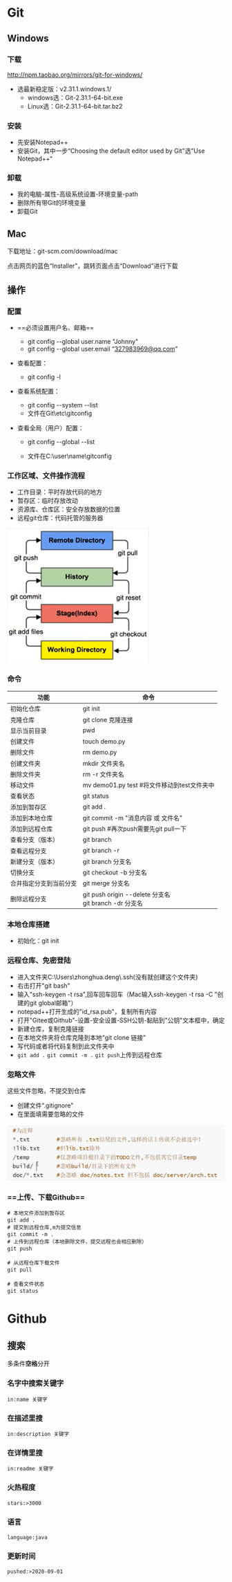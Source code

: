 # Git

## Windows

### 下载

http://npm.taobao.org/mirrors/git-for-windows/

+ 选最新稳定版：v2.31.1.windows.1/  
  + windows选：Git-2.31.1-64-bit.exe  
  + Linux选：Git-2.31.1-64-bit.tar.bz2   

### 安装

+ 先安装Notepad++
+ 安装Git，其中一步“Choosing the default editor used by Git"选”Use Notepad++“

### 卸载

+ 我的电脑-属性-高级系统设置-环境变量-path
+ 删除所有带Git的环境变量
+ 卸载Git

## Mac

下载地址：git-scm.com/download/mac

点击网页的蓝色“Installer”，跳转页面点击“Download”进行下载

## 操作

### 配置

+ ==必须设置用户名、邮箱==
  + git config --global user.name "Johnny"
  + git config --global user.email “327983969@qq.com”

+ 查看配置：
  + git config -l

+ 查看系统配置：
  + git config --system --list
  + 文件在Git\etc\gitconfig

+ 查看全局（用户）配置：
  + git config --global --list

  + 文件在C:\user\name\gitconfig

### 工作区域、文件操作流程

+ 工作目录：平时存放代码的地方
+ 暂存区：临时存放改动
+ 资源库、仓库区：安全存放数据的位置
+ 远程git仓库：代码托管的服务器

![image-20210422091118688](markdownImg/Git&Github/image-20210422091118688.png)

### 命令

| 功能                   | 命令                                                       |
| ---------------------- | ---------------------------------------------------------- |
| 初始化仓库             | git init                                                   |
| 克隆仓库               | git clone 克隆连接                                         |
| 显示当前目录           | pwd                                                        |
| 创建文件               | touch demo.py                                              |
| 删除文件               | rm demo.py                                                 |
| 创建文件夹             | mkdir 文件夹名                                             |
| 删除文件夹             | rm -r 文件夹名                                             |
| 移动文件               | mv demo01.py test  #将文件移动到test文件夹中               |
| 查看状态               | git status                                                 |
| 添加到暂存区           | git add .                                                  |
| 添加到本地仓库         | git commit -m "消息内容 或 文件名"                         |
| 添加到远程仓库         | git push  #再次push需要先git pull一下                      |
| 查看分支（版本）       | git branch                                                 |
| 查看远程分支           | git branch -r                                              |
| 新建分支（版本）       | git branch 分支名                                          |
| 切换分支               | git checkout -b 分支名                                     |
| 合并指定分支到当前分支 | git merge 分支名                                           |
| 删除远程分支           | git push origin --delete 分支名<br />git branch -dr 分支名 |

### 本地仓库搭建

+ 初始化：git init

### 远程仓库、免密登陆

+ 进入文件夹C:\Users\zhonghua.deng\\.ssh(没有就创建这个文件夹)
+ 右击打开"git bash"
+ 输入"ssh-keygen -t rsa",回车回车回车（Mac输入ssh-keygen -t rsa -C "创建的git global邮箱"）
+ notepad++打开生成的"id_rsa.pub"，复制所有内容
+ 打开"Gitee或Github"-设置-安全设置-SSH公钥-黏贴到"公钥"文本框中，确定
+ 新建仓库，复制克隆链接
+ 在本地文件夹将仓库克隆到本地“git clone 链接”
+ 写代码或者将代码复制到此文件夹中
+ `git add .` `git commit -m .` `git push`上传到远程仓库

### 忽略文件

这些文件忽略，不提交到仓库

+ 创建文件“.gitignore”
+ 在里面填需要忽略的文件

![image-20210422094755854](markdownImg/Git&Github/image-20210422094755854.png)

### ==上传、下载Github==

```shell
# 本地文件添加到暂存区
git add .
# 提交到远程仓库,m为提交信息
git commit -m .
# 上传到远程仓库（本地删除文件，提交远程也会相应删除）
git push

# 从远程仓库下载文件
git pull

# 查看文件状态
git status
```

# Github

## 搜索

多条件**空格**分开

### 名字中搜索关键字

```
in:name 关键字
```

### 在描述里搜

```
in:description 关键字
```

### 在详情里搜

```
in:readme 关键字
```

### 火热程度

```
stars:>3000
```

### 语言

```
language:java
```

### 更新时间

```
pushed:>2020-09-01
```

